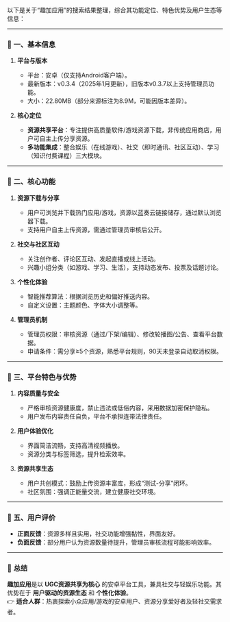 以下是关于“趣加应用”的搜索结果整理，综合其功能定位、特色优势及用户生态等信息：

---

### 📱 **一、基本信息**  
1. **平台与版本**  
   - 平台：安卓（仅支持Android客户端）。  
   - 最新版本：v0.3.4（2025年1月更新），旧版本v0.3.7以上支持管理员功能。  
   - 大小：22.80MB（部分来源标注为8.9M，可能因版本差异）。  

2. **核心定位**  
   - **资源共享平台**：专注提供高质量软件/游戏资源下载，非传统应用商店，用户可自主上传分享资源。  
   - **多功能集成**：整合娱乐（在线游戏）、社交（即时通讯、社区互动）、学习（知识付费课程）三大模块。  

---

### 🔧 **二、核心功能**  
1. **资源下载与分享**  
   - 用户可浏览并下载热门应用/游戏，资源以蓝奏云链接储存，通过默认浏览器下载。  
   - 支持用户自主上传资源，需通过管理员审核后公开。  

2. **社交与社区互动**  
   - 关注创作者、评论区互动、发起直播或线上活动。  
   - 兴趣小组分类（如游戏、学习、生活），支持动态发布、投票及话题讨论。  

3. **个性化体验**  
   - 智能推荐算法：根据浏览历史和偏好推送内容。  
   - 自定义设置：主题颜色、字体大小调整等。  

4. **管理员机制**  
   - 管理员权限：审核资源（通过/下架/编辑）、修改轮播图/公告、查看平台数据。  
   - 申请条件：需分享≥5个资源，熟悉平台规则，90天未登录自动取消权限。  

---

### 💎 **三、平台特色与优势**  
1. **内容质量与安全**  
   - 严格审核资源健康度，禁止违法或低俗内容，采用数据加密保护隐私。  
   - 用户发布内容责任自负，平台不承担连带法律责任。  

2. **用户体验优化**  
   - 界面简洁流畅，支持高清视频播放。  
   - 资源分类与标签筛选，提升检索效率。  

3. **资源共享生态**  
   - 用户共创模式：鼓励上传资源丰富库，形成“测试-分享”闭环。  
   - 社区氛围：强调正能量交流，建立健康社交环境。  

---

### 💎 **五、用户评价**  
- **正面反馈**：资源多样且实用，社交功能增强黏性，界面友好。  
- **负面反馈**：部分用户认为资源数量待提升，管理员审核流程可能影响效率。  

---

### 📌 **总结**  
**趣加应用**是以 **UGC资源共享为核心** 的安卓平台工具，兼具社交与轻娱乐功能。其优势在于 **用户驱动的资源生态** 和 **个性化体验**。  
👉 **适合人群**：热衷探索小众应用/游戏的安卓用户、资源分享爱好者及轻社交需求者。
